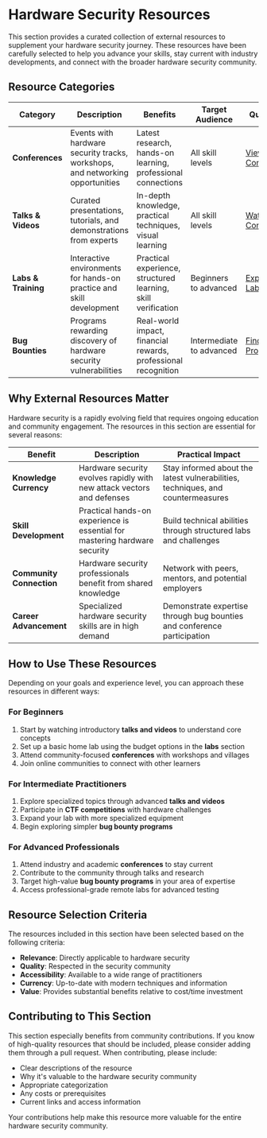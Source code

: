 # Hardware Security Resources

This section provides a curated collection of external resources to supplement your hardware security journey. These resources have been carefully selected to help you advance your skills, stay current with industry developments, and connect with the broader hardware security community.

## Resource Categories

<table>
  <thead>
    <tr>
      <th>Category</th>
      <th>Description</th>
      <th>Benefits</th>
      <th>Target Audience</th>
      <th>Quick Link</th>
    </tr>
  </thead>
  <tbody>
    <tr>
      <td><strong>Conferences</strong></td>
      <td>Events with hardware security tracks, workshops, and networking opportunities</td>
      <td>Latest research, hands-on learning, professional connections</td>
      <td>All skill levels</td>
      <td><a href="./01-conferences.md">View Conferences</a></td>
    </tr>
    <tr>
      <td><strong>Talks & Videos</strong></td>
      <td>Curated presentations, tutorials, and demonstrations from experts</td>
      <td>In-depth knowledge, practical techniques, visual learning</td>
      <td>All skill levels</td>
      <td><a href="./02-talks-videos.md">Watch Content</a></td>
    </tr>
    <tr>
      <td><strong>Labs & Training</strong></td>
      <td>Interactive environments for hands-on practice and skill development</td>
      <td>Practical experience, structured learning, skill verification</td>
      <td>Beginners to advanced</td>
      <td><a href="./03-labs.md">Explore Labs</a></td>
    </tr>
    <tr>
      <td><strong>Bug Bounties</strong></td>
      <td>Programs rewarding discovery of hardware security vulnerabilities</td>
      <td>Real-world impact, financial rewards, professional recognition</td>
      <td>Intermediate to advanced</td>
      <td><a href="./04-bug-bounties.md">Find Programs</a></td>
    </tr>
  </tbody>
</table>

## Why External Resources Matter

Hardware security is a rapidly evolving field that requires ongoing education and community engagement. The resources in this section are essential for several reasons:

<table>
  <thead>
    <tr>
      <th>Benefit</th>
      <th>Description</th>
      <th>Practical Impact</th>
    </tr>
  </thead>
  <tbody>
    <tr>
      <td><strong>Knowledge Currency</strong></td>
      <td>Hardware security evolves rapidly with new attack vectors and defenses</td>
      <td>Stay informed about the latest vulnerabilities, techniques, and countermeasures</td>
    </tr>
    <tr>
      <td><strong>Skill Development</strong></td>
      <td>Practical hands-on experience is essential for mastering hardware security</td>
      <td>Build technical abilities through structured labs and challenges</td>
    </tr>
    <tr>
      <td><strong>Community Connection</strong></td>
      <td>Hardware security professionals benefit from shared knowledge</td>
      <td>Network with peers, mentors, and potential employers</td>
    </tr>
    <tr>
      <td><strong>Career Advancement</strong></td>
      <td>Specialized hardware security skills are in high demand</td>
      <td>Demonstrate expertise through bug bounties and conference participation</td>
    </tr>
  </tbody>
</table>

## How to Use These Resources

Depending on your goals and experience level, you can approach these resources in different ways:

### For Beginners

1. Start by watching introductory **talks and videos** to understand core concepts
2. Set up a basic home lab using the budget options in the **labs** section
3. Attend community-focused **conferences** with workshops and villages
4. Join online communities to connect with other learners

### For Intermediate Practitioners

1. Explore specialized topics through advanced **talks and videos**
2. Participate in **CTF competitions** with hardware challenges
3. Expand your lab with more specialized equipment
4. Begin exploring simpler **bug bounty programs**

### For Advanced Professionals

1. Attend industry and academic **conferences** to stay current
2. Contribute to the community through talks and research
3. Target high-value **bug bounty programs** in your area of expertise
4. Access professional-grade remote labs for advanced testing

## Resource Selection Criteria

The resources included in this section have been selected based on the following criteria:

- **Relevance**: Directly applicable to hardware security
- **Quality**: Respected in the security community
- **Accessibility**: Available to a wide range of practitioners
- **Currency**: Up-to-date with modern techniques and information
- **Value**: Provides substantial benefits relative to cost/time investment

## Contributing to This Section

This section especially benefits from community contributions. If you know of high-quality resources that should be included, please consider adding them through a pull request. When contributing, please include:

- Clear descriptions of the resource
- Why it's valuable to the hardware security community
- Appropriate categorization
- Any costs or prerequisites
- Current links and access information

Your contributions help make this resource more valuable for the entire hardware security community.
